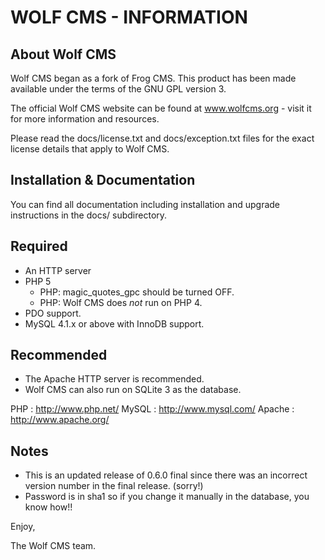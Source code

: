 # WOLF CMS - INFORMATION

## About Wolf CMS

Wolf CMS began as a fork of Frog CMS. This product has been made available under
the terms of the GNU GPL version 3.

The official Wolf CMS website can be found at www.wolfcms.org - visit it for
more information and resources.

Please read the docs/license.txt and docs/exception.txt files for the exact
license details that apply to Wolf CMS.

## Installation & Documentation

You can find all documentation including installation and upgrade instructions
in the docs/ subdirectory.

## Required

- An HTTP server
- PHP 5
    - PHP: magic_quotes_gpc should be turned OFF.
    - PHP: Wolf CMS does *not* run on PHP 4.
- PDO support.
- MySQL 4.1.x or above with InnoDB support.

## Recommended

- The Apache HTTP server is recommended.
- Wolf CMS can also run on SQLite 3 as the database.

PHP    : http://www.php.net/
MySQL  : http://www.mysql.com/
Apache : http://www.apache.org/

## Notes

- This is an updated release of 0.6.0 final since there was an incorrect version
  number in the final release. (sorry!)
- Password is in sha1 so if you change it manually in the database, you know how!!

Enjoy,

The Wolf CMS team.
